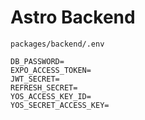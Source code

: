 # Astro Backend

```
packages/backend/.env

DB_PASSWORD=
EXPO_ACCESS_TOKEN=
JWT_SECRET=
REFRESH_SECRET=
YOS_ACCESS_KEY_ID=
YOS_SECRET_ACCESS_KEY=
```